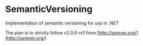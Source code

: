 SemanticVersioning
==================

Implementation of semantic versioning for use in .NET

The plan is to strictly follow v2.0.0-rc1 from [http://semver.org/](http://semver.org/)